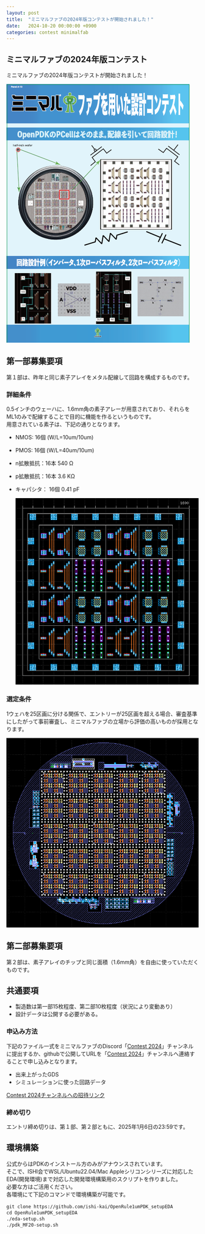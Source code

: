 ```yaml
---
layout: post
title:  "ミニマルファブの2024年版コンテストが開始されました！"
date:   2024-10-20 00:00:00 +0900
categories: contest minimalfab
---
```

## ミニマルファブの2024年版コンテスト
ミニマルファブの2024年版コンテストが開始されました！  

  ![ミニマルファブコンテストポスター](/assets/images/contest/minimalfab_2024.png)  


## 第一部募集要項
第１部は、昨年と同じ素子アレイをメタル配線して回路を構成するものです。

### 詳細条件
0.5インチのウェーハに、1.6mm角の素子アレーが用意されており、それらをML1のみで配線することで目的に機能を作るというものです。  
用意されている素子は、下記の通りとなります。  
- NMOS: 16個 (W/L=10um/10um)
- PMOS: 16個 (W/L=40um/10um)
- n拡散抵抗：16本 540 Ω
- p拡散抵抗：16本 3.6 KΩ
- キャパシタ： 16個 0.41 pF

  ![ミニマルファブコンテストフレーム](/assets/images/contest/minimalfab_2024_frame.png)  

### 選定条件
1ウェハを25区画に分ける関係で、エントリーが25区画を超える場合、審査基準にしたがって事前審査し、ミニマルファブの立場から評価の高いものが採用となります。

  ![ミニマルファブコンテストウェハー](/assets/images/contest/minimalfab_2024_wafer.png)  


## 第二部募集要項
第２部は、素子アレイのチップと同じ面積（1.6mm角）を自由に使っていただくものです。


## 共通要項
- 製造数は第一部15枚程度、第二部10枚程度（状況により変動あり）
- 設計データは公開する必要がある。

### 申込み方法
下記のファイル一式をミニマルファブのDiscord「[Contest 2024](https://discord.gg/8sNYuZGBwj)」チャンネルに提出するか、githubで公開してURLを「[Contest 2024](https://discord.gg/8sNYuZGBwj)」チャンネルへ連絡することで申し込みとなります。

- 出来上がったGDS
- シミュレーションに使った回路データ

[Contest 2024チャンネルへの招待リンク](https://discord.gg/8sNYuZGBwj)

### 締め切り
エントリ締め切りは、第１部、第２部ともに、2025年1月6日の23:59です。


## 環境構築
公式からはPDKのインストール方のみがアナウンスされています。  
そこで、ISHI会でWSL/Ubuntu22.04/Mac Appleシリコンシリーズに対応したEDA(開発環境)まで対応した開発環境構築用のスクリプトを作りました。  
必要な方はご活用ください。  
各環境にて下記のコマンドで環境構築が可能です。  

```
git clone https://github.com/ishi-kai/OpenRule1umPDK_setupEDA
cd OpenRule1umPDK_setupEDA
./eda-setup.sh
./pdk_MF20-setup.sh
```

